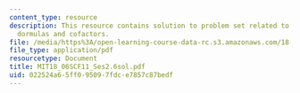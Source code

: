```yaml
---
content_type: resource
description: This resource contains solution to problem set related to determinant
  dormulas and cofactors.
file: /media/https%3A/open-learning-course-data-rc.s3.amazonaws.com/18-06sc-linear-algebra-fall-2011/022524a65ff095097fdce7857c87bedf_MIT18_06SCF11_Ses2.6sol.pdf
file_type: application/pdf
resourcetype: Document
title: MIT18_06SCF11_Ses2.6sol.pdf
uid: 022524a6-5ff0-9509-7fdc-e7857c87bedf
---
```

